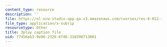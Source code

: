 ```yaml
---
content_type: resource
description: ''
file: https://ol-ocw-studio-app-qa.s3.amazonaws.com/courses/res-6-012-introduction-to-probability-spring-2018/77456eb39e9623266fdb318390713001_d5mV88S2fNY.srt
file_type: application/x-subrip
resourcetype: Other
title: 3play caption file
uid: 77456eb3-9e96-2326-6fdb-318390713001
---
```

